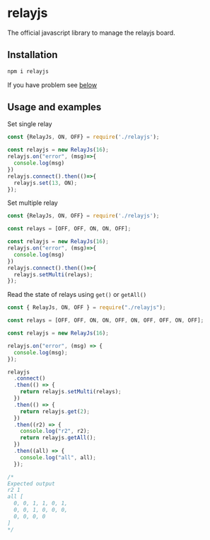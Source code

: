 # relayjs

The official javascript library to manage the relayjs board.

## Installation

```bash
npm i relayjs
```

If you have problem see [below]()

## Usage and examples

Set single relay

```javascript
const {RelayJs, ON, OFF} = require('./relayjs');

const relayjs = new RelayJs(16);
relayjs.on("error", (msg)=>{
  console.log(msg)
})
relayjs.connect().then(()=>{
  relayjs.set(13, ON);
});
```

Set multiple relay

```javascript
const {RelayJs, ON, OFF} = require('./relayjs');

const relays = [OFF, OFF, ON, ON, OFF];

const relayjs = new RelayJs(16);
relayjs.on("error", (msg)=>{
  console.log(msg)
})
relayjs.connect().then(()=>{
  relayjs.setMulti(relays);
});
```

Read the state of relays using `get()` or `getAll()`

```javascript
const { RelayJs, ON, OFF } = require("./relayjs");

const relays = [OFF, OFF, ON, ON, OFF, ON, OFF, OFF, ON, OFF];

const relayjs = new RelayJs(16);

relayjs.on("error", (msg) => {
  console.log(msg);
});

relayjs
  .connect()
  .then(() => {
    return relayjs.setMulti(relays);
  })
  .then(() => {
    return relayjs.get(2);
  })
  .then((r2) => {
    console.log("r2", r2);
    return relayjs.getAll();
  })
  .then((all) => {
    console.log("all", all);
  });

/*
Expected output
r2 1
all [
  0, 0, 1, 1, 0, 1,
  0, 0, 1, 0, 0, 0,
  0, 0, 0, 0
]
*/
```

